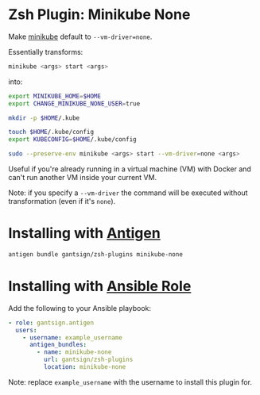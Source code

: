 # Zsh Plugin: Minikube None

Make [minikube](https://github.com/kubernetes/minikube) default to
`--vm-driver=none`.

Essentially transforms:

```bash
minikube <args> start <args>
```

into:

```bash
export MINIKUBE_HOME=$HOME
export CHANGE_MINIKUBE_NONE_USER=true

mkdir -p $HOME/.kube

touch $HOME/.kube/config
export KUBECONFIG=$HOME/.kube/config

sudo --preserve-env minikube <args> start --vm-driver=none <args>
```

Useful if you're already running in a virtual machine (VM) with Docker and can't
run another VM inside your current VM.

Note: if you specify a `--vm-driver` the command will be executed without
transformation (even if it's `none`).

# Installing with [Antigen](https://github.com/zsh-users/antigen)

```bash
antigen bundle gantsign/zsh-plugins minikube-none
```

# Installing with [Ansible Role](https://galaxy.ansible.com/gantsign/antigen)

Add the following to your Ansible playbook:

```yaml
- role: gantsign.antigen
  users:
    - username: example_username
      antigen_bundles:
        - name: minikube-none
          url: gantsign/zsh-plugins
          location: minikube-none
```

Note: replace `example_username` with the username to install this plugin for.
